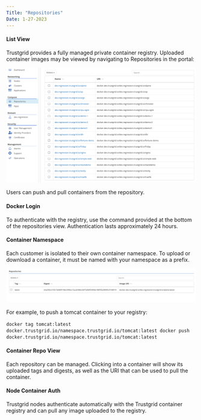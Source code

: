 ```yaml
---
Title: "Repositories"
Date: 1-27-2023
---
```


#### List View

Trustgrid provides a fully managed private container registry. Uploaded container images may be viewed by navigating to Repositories in the portal:

![img](list-view.png)

Users can push and pull containers from the repository.

#### Docker Login
To authenticate with the registry, use the command provided at the bottom of the repositories view. Authentication lasts approximately 24 hours.

#### Container Namespace
Each customer is isolated to their own container namespace. To upload or download a container, it must be named with your namespace as a prefix.

![img](name-space.png)

For example, to push a tomcat container to your registry:

`docker tag tomcat:latest docker.trustgrid.io/namespace.trustgrid.io/tomcat:latest
docker push docker.trustgrid.io/namespace.trustgrid.io/tomcat:latest`

#### Container Repo View
Each repository can be managed. Clicking into a container will show its uploaded tags and digests, as well as the URI that can be used to pull the container.

#### Node Container Auth
Trustgrid nodes authenticate automatically with the Trustgrid container registry and can pull any image uploaded to the registry.